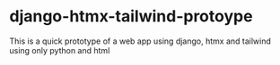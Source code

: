 # django-htmx-tailwind-protoype
This is a quick prototype of a web app using django, htmx and tailwind using only python and html
